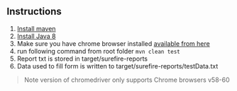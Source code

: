 ## Instructions

1. [Install maven](http://maven.apache.org/download.cgi)
2. [Install Java 8](http://www.oracle.com/technetwork/java/javase/downloads/jdk8-downloads-2133151.html)
3. Make sure you have chrome browser installed [available from here](https://www.google.co.uk/chrome/browser/desktop/index.html)
4. run following command from root folder `mvn clean test`
5. Report txt is stored in target/surefire-reports
6. Data used to fill form is written to target/surefire-reports/testData.txt

> Note version of chromedriver only supports Chrome browsers v58-60